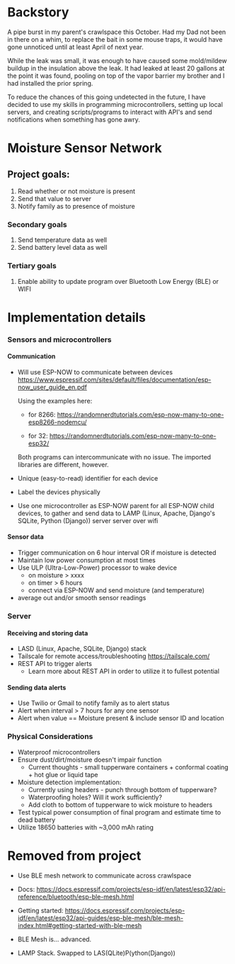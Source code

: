 # Backstory

A pipe burst in my parent's crawlspace this October. Had my Dad not been in there on a
whim, to replace the bait in some mouse traps, it would have gone unnoticed until at
least April of next year.

While the leak was small, it was enough to have caused some
mold/mildew buildup in the insulation above the leak. It had leaked at least 20 gallons
at the point it was found, pooling on top of the vapor barrier my brother and I had
installed the prior spring.

To reduce the chances of this going undetected in the future, I have decided to use
my skills in programming microcontrollers, setting up local servers, and creating
scripts/programs to interact with API's and send notifications when something has gone
awry.

# Moisture Sensor Network

## Project goals:

1. Read whether or not moisture is present
2. Send that value to server
3. Notify family as to presence of moisture

### Secondary goals

1. Send temperature data as well
2. Send battery level data as well

### Tertiary goals

1. Enable ability to update program over Bluetooth Low Energy (BLE) or WIFI

# Implementation details

### Sensors and microcontrollers

#### Communication

- Will use ESP-NOW to communicate between devices
  https://www.espressif.com/sites/default/files/documentation/esp-now_user_guide_en.pdf

  Using the examples here:

  - for 8266:
    https://randomnerdtutorials.com/esp-now-many-to-one-esp8266-nodemcu/

  - for 32:
    https://randomnerdtutorials.com/esp-now-many-to-one-esp32/

  Both programs can intercommunicate with no issue. The imported libraries
  are different, however.

- Unique (easy-to-read) identifier for each device
- Label the devices physically
- Use one microcontroller as ESP-NOW parent for all ESP-NOW child devices, to gather
  and send data to LAMP (Linux, Apache, Django's SQLite, Python (Django)) server
  server over wifi

#### Sensor data

- Trigger communication on 6 hour interval OR if moisture is detected
- Maintain low power consumption at most times
- Use ULP (Ultra-Low-Power) processor to wake device
  - on moisture > xxxx
  - on timer > 6 hours
  - connect via ESP-NOW and send moisture (and temperature)
- average out and/or smooth sensor readings

### Server

#### Receiving and storing data

- LASD (Linux, Apache, SQLite, Django) stack
- Tailscale for remote access/troubleshooting
  https://tailscale.com/
- REST API to trigger alerts
  - Learn more about REST API in order to utilize it to fullest potential

#### Sending data alerts

- Use Twilio or Gmail to notify family as to alert status
- Alert when interval > 7 hours for any one sensor
- Alert when value == Moisture present & include sensor ID and location

### Physical Considerations

- Waterproof microcontrollers
- Ensure dust/dirt/moisture doesn't impair function
  - Current thoughts - small tupperware containers + conformal coating + hot glue or
    liquid tape
- Moisture detection implementation:
  - Currently using headers - punch through bottom of tupperware?
  - Waterproofing holes? Will it work sufficiently?
  - Add cloth to bottom of tupperware to wick moisture to headers
- Test typical power consumption of final program and estimate time to dead battery
- Utilize 18650 batteries with ~3,000 mAh rating

# Removed from project

- Use BLE mesh network to communicate across crawlspace
- Docs:
  https://docs.espressif.com/projects/esp-idf/en/latest/esp32/api-reference/bluetooth/esp-ble-mesh.html
- Getting started:
  https://docs.espressif.com/projects/esp-idf/en/latest/esp32/api-guides/esp-ble-mesh/ble-mesh-index.html#getting-started-with-ble-mesh

- BLE Mesh is... advanced.

- LAMP Stack. Swapped to LAS(QLite)P(ython(Django))
